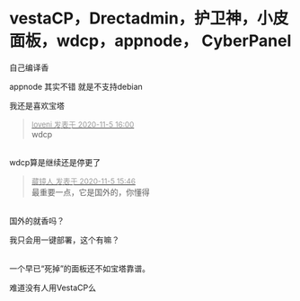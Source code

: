 # vestaCP，Drectadmin，护卫神，小皮面板，wdcp，appnode， CyberPanel


自己编译香

appnode 其实不错 就是不支持debian

我还是喜欢宝塔

<div class="quote"><blockquote><font size="2"><a href="https://www.hostloc.com/forum.php?mod=redirect&amp;goto=findpost&amp;pid=9407095&amp;ptid=762824" target="_blank"><font color="#999999">loveni 发表于 2020-11-5 16:00</font></a></font><br />
wdcp</blockquote></div><br />
wdcp算是继续还是停更了

<div class="quote"><blockquote><font size="2"><a href="https://www.hostloc.com/forum.php?mod=redirect&amp;goto=findpost&amp;pid=9407005&amp;ptid=762824" target="_blank"><font color="#999999">藏镜人 发表于 2020-11-5 15:46</font></a></font><br />
最重要一点，它是国外的，你懂得</blockquote></div><br />
国外的就香吗？<img id="aimg_cLld7" onclick="zoom(this, this.src, 0, 0, 0)" class="zoom" src="https://cdn.jsdelivr.net/gh/hishis/forum-master/public/images/patch.gif" onmouseover="img_onmouseoverfunc(this)" onload="thumbImg(this)" border="0" alt="" />

我只会用一键部署，这个有嘛？<br />
<br />
<img src="static/image/smiley/default/hug.gif" smilieid="13" border="0" alt="" /><img src="static/image/smiley/default/lol.gif" smilieid="12" border="0" alt="" /><img src="static/image/smiley/default/lol.gif" smilieid="12" border="0" alt="" />

一个早已“死掉”的面板还不如宝塔靠谱。

难道没有人用VestaCP么<img src="static/image/smiley/default/smile.gif" smilieid="1" border="0" alt="" /><img id="aimg_g0z9m" onclick="zoom(this, this.src, 0, 0, 0)" class="zoom" src="https://cdn.jsdelivr.net/gh/hishis/forum-master/public/images/patch.gif" onmouseover="img_onmouseoverfunc(this)" onload="thumbImg(this)" border="0" alt="" />
